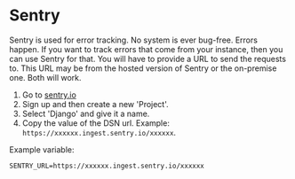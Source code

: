 # Sentry

Sentry is used for error tracking. No system is ever bug-free. Errors happen. If you want to track errors that come from your instance, then you can use Sentry for that. You will have to provide a URL to send the requests to. This URL may be from the hosted version of Sentry or the on-premise one. Both will work. 

1. Go to [sentry.io](https://sentry.io)
2. Sign up and then create a new 'Project'.
3. Select 'Django' and give it a name.
4. Copy the value of the DSN url. Example: `https://xxxxxx.ingest.sentry.io/xxxxxx`.

Example variable:
```
SENTRY_URL=https://xxxxxx.ingest.sentry.io/xxxxxx
```
